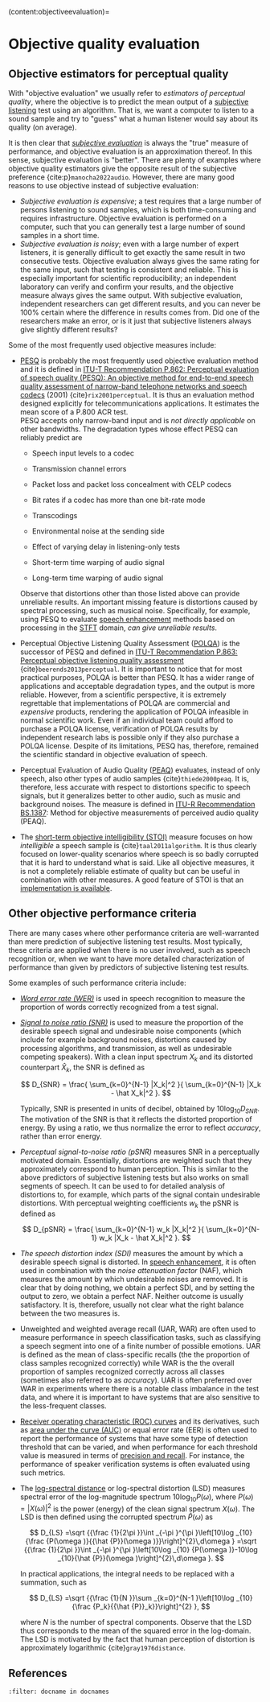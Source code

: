 (content:objectiveevaluation)=
# Objective quality evaluation

## Objective estimators for perceptual quality

With "objective evaluation" we usually refer to *estimators of
perceptual quality*, where the objective is to predict the mean output
of a [subjective listening](content:subjectiveevaluation) test using an
algorithm. That is, we want a computer to listen to a sound sample and
try to "guess" what a human listener would say about its quality (on
average).

It is then clear that [*subjective
evaluation*](content:subjectiveevaluation) is always the "true" measure
of performance, and objective evaluation is an approximation thereof. In
this sense, subjective evaluation is "better". There are plenty of examples where objective quality estimators give the opposite result of the subjective preference {cite:p}`manocha2022audio`.
However, there are many
good reasons to use objective instead of subjective evaluation:

-   *Subjective evaluation is expensive*; a test requires that a large
    number of persons listening to sound samples, which is both
    time-consuming and requires infrastructure. Objective evaluation is
    performed on a computer, such that you can generally test a large
    number of sound samples in a short time.
-   *Subjective evaluation is noisy*; even with a large number of expert
    listeners, it is generally difficult to get exactly the same result
    in two consecutive tests. Objective evaluation always gives the same
    rating for the same input, such that testing is consistent and
    reliable. This is especially important for scientific
    reproducibility; an independent laboratory can verify and confirm
    your results, and the objective measure always gives the same output.
    With subjective evaluation, independent researchers can get
    different results, and you can never be 100% certain where the difference in results comes from. Did one of the researchers make an error, or is it just that subjective listeners always give slightly
    different results?

Some of the most frequently used objective measures include:

-   [PESQ](https://en.wikipedia.org/wiki/PESQ) is probably the most
    frequently used objective evaluation method and it is defined in
    [ITU-T Recommendation P.862: Perceptual evaluation of speech quality
    (PESQ): An objective method for end-to-end speech quality assessment
    of narrow-band telephone networks and speech
    codecs](https://www.itu.int/rec/T-REC-P.862/en) (2001) {cite}`rix2001perceptual`. It is thus
    an evaluation method designed explicitly for telecommunications
    applications. It estimates the mean score of a P.800 ACR test.  
    PESQ accepts only narrow-band input and is *not directly applicable*
    on other bandwidths. The degradation types whose effect PESQ can
    reliably predict are  
    -   Speech input levels to a codec

    -   Transmission channel errors

    -   Packet loss and packet loss concealment with CELP codecs

    -   Bit rates if a codec has more than one bit-rate mode

    -   Transcodings

    -   Environmental noise at the sending side

    -   Effect of varying delay in listening-only tests

    -   Short-term time warping of audio signal

    -   Long-term time warping of audio signal

    Observe that distortions other than those listed above can provide
    unreliable results. An important missing feature is distortions
    caused by spectral processing, such as musical noise. Specifically,
    for example, using PESQ to evaluate [speech
    enhancement](content:enhancement) methods based on processing in the
    [STFT](stft) domain, *can give unreliable
    results*.
-   Perceptual Objective Listening Quality Assessment
    ([POLQA](https://en.wikipedia.org/wiki/POLQA "POLQA")) is the
    successor of PESQ and defined in [ITU-T Recommendation P.863:
    Perceptual objective listening quality
    assessment](http://www.itu.int/rec/T-REC-P.863/en) {cite}`beerends2013perceptual`. It is important
    to notice that for most practical purposes, POLQA is better than
    PESQ. It has a wider range of applications and acceptable
    degradation types, and the output is more reliable. However, from a
    scientific perspective, it is extremely regrettable that
    implementations of POLQA are commercial and *expensive* products,
    rendering the application of POLQA infeasible in normal scientific work.
    Even if an individual team could afford to purchase a POLQA license,
    verification of POLQA results by independent research labs is
    possible only if they also purchase a POLQA license. Despite of its
    limitations, PESQ has, therefore, remained the scientific standard in
    objective evaluation of speech.
-   Perceptual Evaluation of Audio Quality
    ([PEAQ](https://en.wikipedia.org/wiki/PEAQ "PEAQ")) evaluates,
    instead of only speech, also other types of audio samples {cite}`thiede2000peaq`. It is, therefore,
    less accurate with respect to distortions specific to
    speech signals, but it generalizes better to other audio, such as
    music and background noises. The measure is defined in
    <a href="http://www.itu.int/rec/R-REC-BS.1387/en" rel="nofollow">ITU-R
    Recommendation BS.1387</a>: Method for objective measurements of
    perceived audio quality (PEAQ).
-   The [short-term objective intelligibility
    (STOI)](https://ieeexplore.ieee.org/document/5713237) measure
    focuses on how *intelligible* a speech sample is {cite}`taal2011algorithm`. It is thus clearly
    focused on lower-quality scenarios where speech is so badly
    corrupted that it is hard to understand what is said. Like all
    objective measures, it is not a completely reliable estimate of
    quality but can be useful in combination with other measures. A
    good feature of STOI is that an [implementation is
    available](http://amtoolbox.sourceforge.net/amt-0.9.5/doc/speech/taal2011_code.php).


## Other objective performance criteria

There are many cases where other performance criteria are well-warranted
than mere prediction of subjective listening test results. Most
typically, these criteria are applied when there is no user involved,
such as speech recognition or, when we want to have more detailed
characterization of performance than given by predictors of subjective
listening test results.

Some examples of such performance criteria include:

-   *[Word error rate
    (WER)](https://en.wikipedia.org/wiki/Word_error_rate)* is used in
    speech recognition to measure the proportion of words correctly
    recognized from a test signal.
-   *[Signal to noise ratio
    (SNR)](https://en.wikipedia.org/wiki/Signal-to-noise_ratio)* is used
    to measure the proportion of the desirable speech signal and
    undesirable noise components (which include for example background
    noises, distortions caused by processing algorithms, and
    transmission, as well as undesirable competing speakers). With a clean input spectrum $X_k$ and its distorted counterpart $\hat X_k$, the SNR is defined as
    
    $$
    D_{SNR} = \frac{ \sum_{k=0}^{N-1} |X_k|^2 }{ \sum_{k=0}^{N-1} |X_k - \hat X_k|^2 }.
    $$
    
    Typically, SNR is presented in units of decibel, obtained by $10\log_{10} D_{SNR}$. The motivation of the SNR is that it reflects the distorted proportion of energy. By using a ratio, we thus normalize the error to reflect *accuracy*, rather than error energy.
-   *Perceptual signal-to-noise ratio (pSNR)* measures SNR in a
    perceptually motivated domain. Essentially, distortions are weighted
    such that they approximately correspond to human perception. This is
    similar to the above predictors of subjective listening tests but
    also works on small segments of speech. It can be used to for
    detailed analysis of distortions to, for example, which parts of the
    signal contain undesirable distortions.
    With perceptual weighting coefficients $w_k$ the pSNR is defined as
    
    $$
    D_{pSNR} = \frac{ \sum_{k=0}^{N-1} w_k |X_k|^2 }{ \sum_{k=0}^{N-1} w_k |X_k - \hat X_k|^2 }.
    $$
    
-   *The speech distortion index (SDI)* measures the amount by which a
    desirable speech signal is distorted. In [speech
    enhancement](content:enhancement), it is often used in combination
    with the *noise attenuation factor* (NAF), which measures the amount
    by which undesirable noises are removed. It is clear that by doing
    nothing, we obtain a perfect SDI, and by setting the output to zero,
    we obtain a perfect NAF. Neither outcome is usually satisfactory. It
    is, therefore, usually not clear what the right balance between the
    two measures is.
-   Unweighted and weighted average recall (UAR, WAR) are often used to
    measure performance in speech classification tasks, such as
    classifying a speech segment into one of a finite number of possible
    emotions. UAR is defined as the mean of class-specific recalls (the
    the proportion of class samples recognized correctly) while WAR is the
    the overall proportion of samples recognized correctly across all
    classes (sometimes also referred to as *accuracy*). UAR is often
    preferred over WAR in experiments where there is a notable class
    imbalance in the test data, and where it is important to have
    systems that are also sensitive to the less-frequent classes. 
-   [Receiver operating characteristic (ROC)
    curves](https://en.wikipedia.org/wiki/Receiver_operating_characteristic)
    and its derivatives, such as [area under the curve
    (AUC)](https://en.wikipedia.org/wiki/Receiver_operating_characteristic#Area_under_the_curve)
    or equal error rate (EER) is often used to report the performance of
    systems that have some type of detection threshold that can be
    varied, and when performance for each threshold value is measured in
    terms of [precision and
    recall](https://en.wikipedia.org/wiki/Precision_and_recall). For
    instance, the performance of speaker verification systems is often
    evaluated using such metrics. 
    
- The [log-spectral distance](https://en.wikipedia.org/wiki/Log-spectral_distance) or log-spectral distortion (LSD) measures spectral error of the log-magnitude spectrum $10\log_{10} P(\omega)$, where $P(\omega)=|X(\omega)|^2$ is the power (energy) of the clean signal spectrum $X(\omega)$. The LSD is then defined using the corrupted spectrum $\hat P(\omega)$ as

   $$
    D_{LS}
    =\sqrt {{\frac {1}{2\pi }}\int _{-\pi }^{\pi }\left[10\log _{10}{\frac {P(\omega )}{{\hat {P}}(\omega )}}\right]^{2}\,d\omega } =\sqrt {{\frac {1}{2\pi }}\int _{-\pi }^{\pi }\left[10\log _{10} {P(\omega )}-10\log _{10}{\hat {P}}(\omega )\right]^{2}\,d\omega }.
    $$

    In practical applications, the integral needs to be replaced with a summation, such as 
    
    $$
    D_{LS}
    =\sqrt {{\frac {1}{N }}\sum _{k=0}^{N-1 }\left[10\log _{10}{\frac {P_k}{{\hat {P}}_k}}\right]^{2} }, $$
    
    where $N$ is the number of spectral components. Observe that the LSD thus corresponds to the mean of the squared error in the log-domain. The LSD is motivated by the fact that human perception of distortion is approximately logarithmic {cite}`gray1976distance`.
    
    

## References

```{bibliography}
:filter: docname in docnames
```

